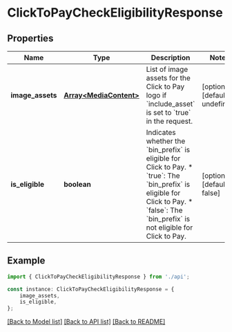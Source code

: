 # ClickToPayCheckEligibilityResponse


## Properties

Name | Type | Description | Notes
------------ | ------------- | ------------- | -------------
**image_assets** | [**Array&lt;MediaContent&gt;**](MediaContent.md) | List of image assets for the Click to Pay logo if &#x60;include_asset&#x60; is set to &#x60;true&#x60; in the request. | [optional] [default to undefined]
**is_eligible** | **boolean** | Indicates whether the &#x60;bin_prefix&#x60; is eligible for Click to Pay.  * &#x60;true&#x60;: The &#x60;bin_prefix&#x60; is eligible for Click to Pay. * &#x60;false&#x60;: The &#x60;bin_prefix&#x60; is not eligible for Click to Pay. | [optional] [default to false]

## Example

```typescript
import { ClickToPayCheckEligibilityResponse } from './api';

const instance: ClickToPayCheckEligibilityResponse = {
    image_assets,
    is_eligible,
};
```

[[Back to Model list]](../README.md#documentation-for-models) [[Back to API list]](../README.md#documentation-for-api-endpoints) [[Back to README]](../README.md)
